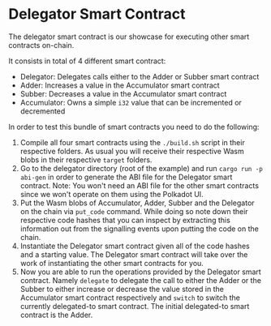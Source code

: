 # Delegator Smart Contract

The delegator smart contract is our showcase for executing other smart contracts on-chain.

It consists in total of 4 different smart contract:

- Delegator: Delegates calls either to the Adder or Subber smart contract
- Adder: Increases a value in the Accumulator smart contract
- Subber: Decreases a value in the Accumulator smart contract
- Accumulator: Owns a simple `i32` value that can be incremented or decremented

In order to test this bundle of smart contracts you need to do the following:

1. Compile all four smart contracts using the `./build.sh` script in their respective folders.
   As usual you will receive their respective Wasm blobs in their respective `target` folders.
1. Go to the delegator directory (root of the example) and run `cargo run -p abi-gen` in order
   to generate the ABI file for the Delegator smart contract.
   Note: You won't need an ABI file for the other smart contracts since we won't operate on them
         using the Polkadot UI.
1. Put the Wasm blobs of Accumulator, Adder, Subber and the Delegator on the chain via `put_code` command.
   While doing so note down their respective code hashes that you can inspect by extracting this information
   out from the signalling events upon putting the code on the chain.
1. Instantiate the Delegator smart contract given all of the code hashes and a starting value.
   The Delegator smart contract will take over the work of instantiating the other smart contracts for you.
1. Now you are able to run the operations provided by the Delegator smart contract.
   Namely `delegate` to delegate the call to either the Adder or the Subber to either increase or decrease
   the value stored in the Accumulator smart contract respectively and `switch` to switch the currently
   delegated-to smart contract.
   The initial delegated-to smart contract is the Adder.
